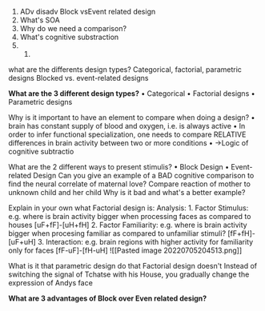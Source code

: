 1. ADv disadv Block vsEvent related design
2. What's SOA
3. Why do we need a comparison?
4. What's cognitive substraction
5. 
	1. 
what are the differents design types?
	Categorical, factorial, parametric designs
	 Blocked vs. event-related designs

**What are the 3 different design types?**
	• Categorical 
	• Factorial designs 
	• Parametric designs


Why is it important to have an element to compare when doing a design?
	• brain has constant supply of blood and oxygen, i.e. is always active
	• In order to infer functional specialization, one needs to compare RELATIVE differences in brain activity between two or more conditions 
	• ->Logic of cognitive subtractio

What are the 2 different ways to present stimulis?
	• Block Design 
	• Event-related Design
Can you give an example of a BAD cognitive comparison to find the neural correlate of maternal love?
	Compare reaction of mother to unknown child and her child
Why is it bad and what's a better example?


Explain in your own what Factorial design is:
	Analysis:
	 1. Factor Stimulus: e.g. where is brain activity bigger when processing faces as compared to houses [uF+fF]-[uH+fH] 
	2. Factor Familiarity: e.g. where is brain activity bigger when procesing familiar as compared to unfamiliar stimuli? [fF+fH]- [uF+uH] 
	3. Interaction: e.g. brain regions with higher activity for familiarity only for faces [fF-uF]-[fH-uH]
		![[Pasted image 20220705204513.png]]

What is it that parametric design do that Factorial design doesn't
	 Instead of switching the signal of Tchatse with his House, you gradually change the expression of Andys face



**What are 3 advantages of Block over Even related design?**
